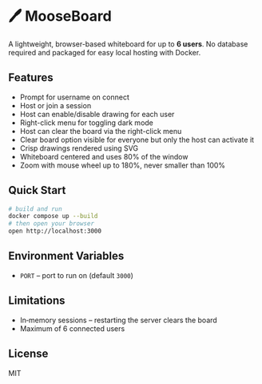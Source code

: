 # 🖊️ MooseBoard

A lightweight, browser-based whiteboard for up to **6 users**. No database required and packaged for easy local hosting with Docker.

## Features
- Prompt for username on connect
- Host or join a session
- Host can enable/disable drawing for each user
- Right-click menu for toggling dark mode
- Host can clear the board via the right-click menu
- Clear board option visible for everyone but only the host can activate it
- Crisp drawings rendered using SVG
- Whiteboard centered and uses 80% of the window
- Zoom with mouse wheel up to 180%, never smaller than 100%

## Quick Start
```bash
# build and run
docker compose up --build
# then open your browser
open http://localhost:3000
```

## Environment Variables
- `PORT` – port to run on (default `3000`)

## Limitations
- In‑memory sessions – restarting the server clears the board
- Maximum of 6 connected users

## License
MIT
